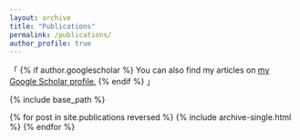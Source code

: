 ```yaml
---
layout: archive
title: "Publications"
permalink: /publications/
author_profile: true
---
```


「
{% if author.googlescholar %}
  You can also find my articles on <u><a href="{{author.googlescholar}}">my Google Scholar profile</a>.</u>
{% endif %}
」

{% include base_path %}

{% for post in site.publications reversed %}
  {% include archive-single.html %}
{% endfor %}
